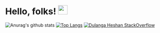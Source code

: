 # Hello, folks! <img src="https://raw.githubusercontent.com/MartinHeinz/MartinHeinz/master/wave.gif" width="30px">
![Anurag's github stats](https://github-readme-stats.vercel.app/api?username=dulangaheshan&count_private=true&theme=radical)
[![Top Langs](https://github-readme-stats.vercel.app/api/top-langs/?username=dulangaheshan&repo=github-readme-stats&theme=radical&show_icons=true&layout=compact)](https://github.com/anuraghazra/github-readme-stats)
[![Dulanga Heshan StackOverflow](https://github-readme-stackoverflow.vercel.app/?userID=9216423&theme=dark&layout=compact)](https://stackoverflow.com/users/9216423/dulanga-heshan)
